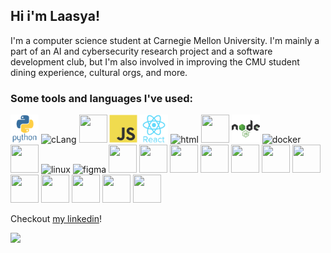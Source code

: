 

## Hi i'm Laasya!

I'm a computer science student at Carnegie Mellon University. I'm mainly a part of an AI and cybersecurity research project and a software development club, but I'm also involved in improving the CMU student dining experience, cultural orgs, and more.

### Some tools and languages I've used:

  
<p align="left">
<img src="https://raw.githubusercontent.com/devicons/devicon/master/icons/python/python-original-wordmark.svg" alt="python" width="45" height="45"/>
<img src="https://cdn.jsdelivr.net/gh/devicons/devicon/icons/c/c-original.svg" alt="cLang" width="45" height="45"/>
<img src="https://cdn.jsdelivr.net/gh/devicons/devicon@latest/icons/typescript/typescript-original.svg" width="45" height="45" />
<img src="https://raw.githubusercontent.com/devicons/devicon/master/icons/javascript/javascript-original.svg" alt="javascript" width="45" height="45" />
<img src="https://raw.githubusercontent.com/devicons/devicon/master/icons/react/react-original-wordmark.svg" alt="react" width="45" height="45" />
<img src="https://cdn.jsdelivr.net/gh/devicons/devicon/icons/html5/html5-original.svg" alt="html" width="45" height="45"/>
<img src="https://cdn.jsdelivr.net/gh/devicons/devicon@latest/icons/css3/css3-original.svg" width="45" height="45" />
<img src="https://raw.githubusercontent.com/devicons/devicon/master/icons/nodejs/nodejs-original-wordmark.svg" alt="nodejs" width="45" height="45" />
<img src="https://cdn.jsdelivr.net/gh/devicons/devicon/icons/docker/docker-original.svg" alt="docker" width="45" height="45"/>
<img src="https://cdn.jsdelivr.net/gh/devicons/devicon/icons/amazonwebservices/amazonwebservices-plain-wordmark.svg" width="45" height="45"/>
<img src="https://cdn.jsdelivr.net/gh/devicons/devicon/icons/linux/linux-original.svg" alt="linux" width="45" height="45"/>       
<img src="https://cdn.jsdelivr.net/gh/devicons/devicon/icons/figma/figma-original.svg" alt="figma" width="45" height="45"/>  
<img src="https://cdn.jsdelivr.net/gh/devicons/devicon@latest/icons/argocd/argocd-original.svg" width="45" height="45" />
<img src="https://cdn.jsdelivr.net/gh/devicons/devicon@latest/icons/browserstack/browserstack-original.svg" width="45" height="45"/>
<img src="https://cdn.jsdelivr.net/gh/devicons/devicon@latest/icons/cucumber/cucumber-plain.svg" width="45" height="45" />
<img src="https://cdn.jsdelivr.net/gh/devicons/devicon@latest/icons/expo/expo-original.svg" width="45" height="45" />
<img src="https://cdn.jsdelivr.net/gh/devicons/devicon@latest/icons/grafana/grafana-original.svg" width="45" height="45" />
<img src="https://cdn.jsdelivr.net/gh/devicons/devicon@latest/icons/java/java-original.svg" width="45" height="45" />
<img src="https://cdn.jsdelivr.net/gh/devicons/devicon@latest/icons/nextjs/nextjs-original.svg" width="45" height="45" />
<img src="https://cdn.jsdelivr.net/gh/devicons/devicon@latest/icons/numpy/numpy-original.svg" width="45" height="45" />
<img src="https://cdn.jsdelivr.net/gh/devicons/devicon@latest/icons/playwright/playwright-original.svg" width="45" height="45" />
<img src="https://cdn.jsdelivr.net/gh/devicons/devicon@latest/icons/prisma/prisma-original.svg" width="45" height="45" />
<img src="https://cdn.jsdelivr.net/gh/devicons/devicon@latest/icons/pytest/pytest-original.svg" width="45" height="45" />
<img src="https://cdn.jsdelivr.net/gh/devicons/devicon@latest/icons/tailwindcss/tailwindcss-original-wordmark.svg" width="45" height="45" />
</p>

Checkout <a href="https://www.linkedin.com/in/laasyaaki" target="_blank">my linkedin</a>!



![](https://komarev.com/ghpvc/?username=laasyaaki&color=brightgreen)


<!--
**laasyaaki/laasyaaki** is a ✨ _special_ ✨ repository because its `README.md` (this file) appears on your GitHub profile.

Here are some ideas to get you started:

- 🔭 I’m currently working on ...
- 🌱 I’m currently learning ...
- 👯 I’m looking to collaborate on ...
- 🤔 I’m looking for help with ...
- 💬 Ask me about ...
- 📫 How to reach me: ...
- 😄 Pronouns: ...
- ⚡ Fun fact: ...
-->
